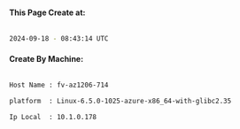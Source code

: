 
   
#### This Page Create at:

```bash

2024-09-18 - 08:43:14 UTC

```

#### Create By Machine:

```bash

Host Name : fv-az1206-714

platform  : Linux-6.5.0-1025-azure-x86_64-with-glibc2.35

Ip Local  : 10.1.0.178

```

